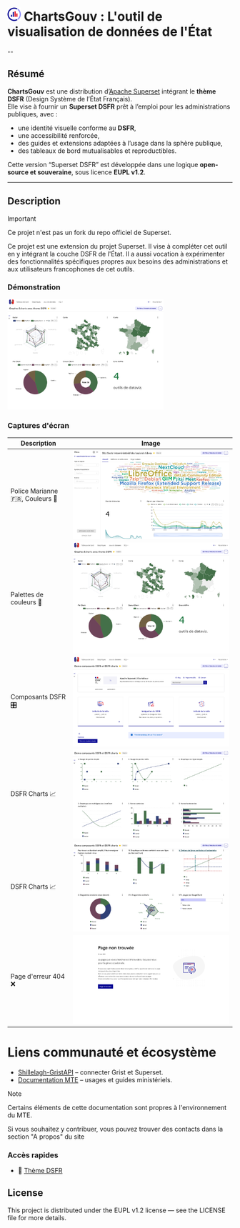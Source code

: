 # <img src="./images/logo.png" width="30"> ChartsGouv : L'outil de visualisation de données de l'État  


--

## Résumé

**ChartsGouv** est une distribution d’[Apache Superset](https://superset.apache.org/) intégrant le **thème DSFR** (Design Système de l’État Français).  
Elle vise à fournir un **Superset DSFR** prêt à l’emploi pour les administrations publiques, avec :

- une identité visuelle conforme au **DSFR**,  
- une accessibilité renforcée,  
- des guides et extensions adaptées à l’usage dans la sphère publique,  
- des tableaux de bord mutualisables et reproductibles.  

Cette version “Superset DSFR” est développée dans une logique **open-source et souveraine**, sous licence **EUPL v1.2**.

---  
## Description
> [!IMPORTANT]  
> Ce projet n'est pas un fork du repo officiel de Superset.  

Ce projet est une extension du projet Superset. Il vise à compléter cet outil en y intégrant la couche DSFR de l'État. Il a aussi vocation à expérimenter des fonctionnalités spécifiques propres aux besoins des administrations et aux utilisateurs francophones de cet outils.


### Démonstration
<a href="https://www.youtube.com/watch?v=0o1JbSbwoM8" title="Regarder sur YouTube">
    <img src="./images/demo_graphes_echarts.png" width="350" alt="Regarder sur YouTube">
</a>

### Captures d'écran

| Description | Image |
| --- | --- |
|Police Marianne :fr:, Couleurs :art:|![demo_sill](/images/demo_sill.png)|
|Palettes de couleurs :art:|![demo_graphes_echarts](/images/demo_graphes_echarts.png)|
|Composants DSFR :control_knobs:|![demo_dsfr1](/images/demo_dsfr1.png)|
|DSFR Charts :chart_with_upwards_trend:|![demo_dsfr_chart1.png](/images/demo_dsfr_chart1.png)|
|DSFR Charts :chart_with_upwards_trend:|![demo_dsfr_chart2.png](/images/demo_dsfr_chart2.png)|
|Page d'erreur 404 :x:|![error404](/images/error404.png)|

# Liens communauté et écosystème

- [Shillelagh-GristAPI](https://github.com/qleroy/shillelagh-gristapi) – connecter Grist et Superset.  
- [Documentation MTE](https://snum.gitlab-pages.din.developpement-durable.gouv.fr) – usages et guides ministériels.  

> [!NOTE]  
> Certains éléments de cette documentation sont propres à l'environnement du MTE.  
> 
Si vous souhaitez y contribuer, vous pouvez trouver des contacts dans la section "A propos" du site

### Accès rapides
- :art: [Thème DSFR](./superset/)

## License
This project is distributed under the EUPL v1.2 license — see the LICENSE file for more details.
